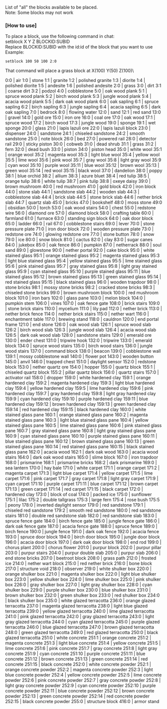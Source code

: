 List of "all" the blocks available to be placed.\
Note: Some blocks may not work

### [How to use]
To place a block, use the following command in chat:\
setblock X Y Z BLOCKID:SUBID\
Replace BLOCKID:SUBID with the id:id of the block that you want to use\
Example:
```
setblock 100 50 100 2:0
```
That command will place a grass block at X(100) Y(50) Z(100)\



0:0 | air
1:0 | stone
1:1 | granite
1:2 | polished granite
1:3 | diorite
1:4 | polished diorite
1:5 | andesite
1:6 | polished andesite
2:0 | grass
3:0 | dirt
3:1 | coarse dirt
3:2 | podzol
4:0 | cobblestone
5:0 | oak wood plank
5:1 | spruce wood plank
5:2 | birch wood plank
5:3 | jungle wood plank
5:4 | acacia wood plank
5:5 | dark oak wood plank
6:0 | oak sapling
6:1 | spruce sapling
6:2 | birch sapling
6:3 | jungle sapling
6:4 | acacia sapling
6:5 | dark oak sapling
7:0 | bedrock
8:0 | flowing water
12:0 | sand
12:1 | red sand
13:0 | gravel
14:0 | gold ore
15:0 | iron ore
16:0 | coal ore
17:0 | oak wood
17:1 | spruce wood
17:2 | birch wood
17:3 | jungle wood
19:0 | sponge
19:1 | wet sponge
20:0 | glass
21:0 | lapis lazuli ore
22:0 | lapis lazuli block
23:0 | dispenser
24:0 | sandstone
24:1 | chiseled sandstone
24:2 | smooth sandstone
25:0 | note block
26:0 | bed
27:0 | powered rail
28:0 | detector rail
29:0 | sticky piston
30:0 | cobweb
31:0 | dead shrub
31:1 | grass
31:2 | fern
32:0 | dead bush
33:0 | piston
34:0 | piston head
35:0 | white wool
35:1 | orange wool
35:2 | magenta wool
35:3 | light blue wool
35:4 | yellow wool
35:5 | lime wool
35:6 | pink wool
35:7 | gray wool
35:8 | light gray wool
35:9 | cyan wool
35:10 | purple wool
35:11 | blue wool
35:12 | brown wool
35:13 | green wool
35:14 | red wool
35:15 | black wool
37:0 | dandelion
38:0 | poppy
38:1 | blue orchid
38:2 | allium
38:3 | azure bluet
38:4 | red tulip
38:5 | orange tulip
38:6 | white tulip
38:7 | pink tulip
38:8 | oxeye daisy
39:0 | brown mushroom
40:0 | red mushroom
41:0 | gold block
42:0 | iron block
44:0 | stone slab
44:1 | sandstone slab
44:2 | wooden slab
44:3 | cobblestone slab
44:4 | brick slab
44:5 | stone brick slab
44:6 | nether brick slab
44:7 | quartz slab
45:0 | bricks
47:0 | bookshelf
48:0 | moss stone
49:0 | obsidian
50:0 | torch
53:0 | oak wood stairs
54:0 | chest
55:0 | redstone wire
56:0 | diamond ore
57:0 | diamond block
58:0 | crafting table
60:0 | farmland
61:0 | furnace
63:0 | standing sign block
64:0 | oak door block
65:0 | ladder
66:0 | rail
67:0 | cobblestone stairs
69:0 | lever
70:0 | stone pressure plate
71:0 | iron door block
72:0 | wooden pressure plate
73:0 | redstone ore
74:0 | glowing redstone ore
77:0 | stone button
78:0 | snow
79:0 | ice
80:0 | snow block
81:0 | cactus
82:0 | clay
83:0 | sugar canes
84:0 | jukebox
85:0 | oak fence
86:0 | pumpkin
87:0 | netherrack
88:0 | soul sand
89:0 | glowstone
90:0 | nether portal
92:0 | cake block
95:0 | white stained glass
95:1 | orange stained glass
95:2 | magenta stained glass
95:3 | light blue stained glass
95:4 | yellow stained glass
95:5 | lime stained glass
95:6 | pink stained glass
95:7 | gray stained glass
95:8 | light gray stained glass
95:9 | cyan stained glass
95:10 | purple stained glass
95:11 | blue stained glass
95:12 | brown stained glass
95:13 | green stained glass
95:14 | red stained glass
95:15 | black stained glass
96:0 | wooden trapdoor
98:0 | stone bricks
98:1 | mossy stone bricks
98:2 | cracked stone bricks
98:3 | chiseled stone bricks
99:0 | brown mushroom block
100:0 | red mushroom block
101:0 | iron bars
102:0 | glass pane
103:0 | melon block
104:0 | pumpkin stem
106:0 | vines
107:0 | oak fence gate
108:0 | brick stairs
109:0 | stone brick stairs
110:0 | mycelium
111:0 | lily pad
112:0 | nether brick
113:0 | nether brick fence
114:0 | nether brick stairs
115:0 | nether wart
116:0 | enchantment table
117:0 | brewing stand
118:0 | cauldron
120:0 | end portal frame
121:0 | end stone
126:0 | oak wood slab
126:1 | spruce wood slab
126:2 | birch wood slab
126:3 | jungle wood slab
126:4 | acacia wood slab
126:5 | dark oak wood slab
128:0 | sandstone stairs
129:0 | emerald ore
130:0 | ender chest
131:0 | tripwire hook
132:0 | tripwire
133:0 | emerald block
134:0 | spruce wood stairs
135:0 | birch wood stairs
136:0 | jungle wood stairs
137:0 | command block
138:0 | beacon
139:0 | cobblestone wall
139:1 | mossy cobblestone wall
140:0 | flower pot
143:0 | wooden button
145:0 | anvil
146:0 | trapped chest
151:0 | daylight sensor
152:0 | redstone block
153:0 | nether quartz ore
154:0 | hopper
155:0 | quartz block
155:1 | chiseled quartz block
155:2 | pillar quartz block
156:0 | quartz stairs
157:0 | activator rail
158:0 | dropper
159:0 | white hardened clay
159:1 | orange hardened clay
159:2 | magenta hardened clay
159:3 | light blue hardened clay
159:4 | yellow hardened clay
159:5 | lime hardened clay
159:6 | pink hardened clay
159:7 | gray hardened clay
159:8 | light gray hardened clay
159:9 | cyan hardened clay
159:10 | purple hardened clay
159:11 | blue hardened clay
159:12 | brown hardened clay
159:13 | green hardened clay
159:14 | red hardened clay
159:15 | black hardened clay
160:0 | white stained glass pane
160:1 | orange stained glass pane
160:2 | magenta stained glass pane
160:3 | light blue stained glass pane
160:4 | yellow stained glass pane
160:5 | lime stained glass pane
160:6 | pink stained glass pane
160:7 | gray stained glass pane
160:8 | light gray stained glass pane
160:9 | cyan stained glass pane
160:10 | purple stained glass pane
160:11 | blue stained glass pane
160:12 | brown stained glass pane
160:13 | green stained glass pane
160:14 | red stained glass pane
160:15 | black stained glass pane
162:0 | acacia wood
162:1 | dark oak wood
163:0 | acacia wood stairs
164:0 | dark oak wood stairs
165:0 | slime block
167:0 | iron trapdoor
168:0 | prismarine
168:1 | prismarine bricks
168:2 | dark prismarine
169:0 | sea lantern
170:0 | hay bale
171:0 | white carpet
171:1 | orange carpet
171:2 | magenta carpet
171:3 | light blue carpet
171:4 | yellow carpet
171:5 | lime carpet
171:6 | pink carpet
171:7 | gray carpet
171:8 | light gray carpet
171:9 | cyan carpet
171:10 | purple carpet
171:11 | blue carpet
171:12 | brown carpet
171:13 | green carpet
171:14 | red carpet
171:15 | black carpet
172:0 | hardened clay
173:0 | block of coal
174:0 | packed ice
175:0 | sunflower
175:1 | lilac
175:2 | double tallgrass
175:3 | large fern
175:4 | rose bush
175:5 | peony
178:0 | inverted daylight sensor
179:0 | red sandstone
179:1 | chiseled red sandstone
179:2 | smooth red sandstone
180:0 | red sandstone stairs
181:0 | double red sandstone slab
182:0 | red sandstone slab
183:0 | spruce fence gate
184:0 | birch fence gate
185:0 | jungle fence gate
186:0 | dark oak fence gate
187:0 | acacia fence gate
188:0 | spruce fence
189:0 | birch fence
190:0 | jungle fence
191:0 | dark oak fence
192:0 | acacia fence
193:0 | spruce door block
194:0 | birch door block
195:0 | jungle door block
196:0 | acacia door block
197:0 | dark oak door block
198:0 | end rod
199:0 | chorus plant
200:0 | chorus flower
201:0 | purpur block
202:0 | purpur pillar
203:0 | purpur stairs
204:0 | purpur double slab
205:0 | purpur slab
206:0 | end stone bricks
207:0 | beetroot block
208:0 | grass path
212:0 | frosted ice
214:0 | nether wart block
215:0 | red nether brick
216:0 | bone block
217:0 | structure void
218:0 | observer
219:0 | white shulker box
220:0 | orange shulker box
221:0 | magenta shulker box
222:0 | light blue shulker box
223:0 | yellow shulker box
224:0 | lime shulker box
225:0 | pink shulker box
226:0 | gray shulker box
227:0 | light gray shulker box
228:0 | cyan shulker box
229:0 | purple shulker box
230:0 | blue shulker box
231:0 | brown shulker box
232:0 | green shulker box
233:0 | red shulker box
234:0 | black shulker box
235:0 | white glazed terracotta
236:0 | orange glazed terracotta
237:0 | magenta glazed terracotta
238:0 | light blue glazed terracotta
239:0 | yellow glazed terracotta
240:0 | lime glazed terracotta
241:0 | pink glazed terracotta
242:0 | gray glazed terracotta
243:0 | light gray glazed terracotta
244:0 | cyan glazed terracotta
245:0 | purple glazed terracotta
246:0 | blue glazed terracotta
247:0 | brown glazed terracotta
248:0 | green glazed terracotta
249:0 | red glazed terracotta
250:0 | black glazed terracotta
251:0 | white concrete
251:1 | orange concrete
251:2 | magenta concrete
251:3 | light blue concrete
251:4 | yellow concrete
251:5 | lime concrete
251:6 | pink concrete
251:7 | gray concrete
251:8 | light gray concrete
251:9 | cyan concrete
251:10 | purple concrete
251:11 | blue concrete
251:12 | brown concrete
251:13 | green concrete
251:14 | red concrete
251:15 | black concrete
252:0 | white concrete powder
252:1 | orange concrete powder
252:2 | magenta concrete powder
252:3 | light blue concrete powder
252:4 | yellow concrete powder
252:5 | lime concrete powder
252:6 | pink concrete powder
252:7 | gray concrete powder
252:8 | light gray concrete powder
252:9 | cyan concrete powder
252:10 | purple concrete powder
252:11 | blue concrete powder
252:12 | brown concrete powder
252:13 | green concrete powder
252:14 | red concrete powder
252:15 | black concrete powder
255:0 | structure block
416:0 | armor stand